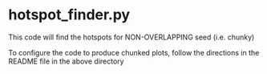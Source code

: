 hotspot_finder.py
======

This code will find the hotspots for NON-OVERLAPPING seed (i.e. chunky)

To configure the code to produce chunked plots, follow the directions in the README file
in the above directory